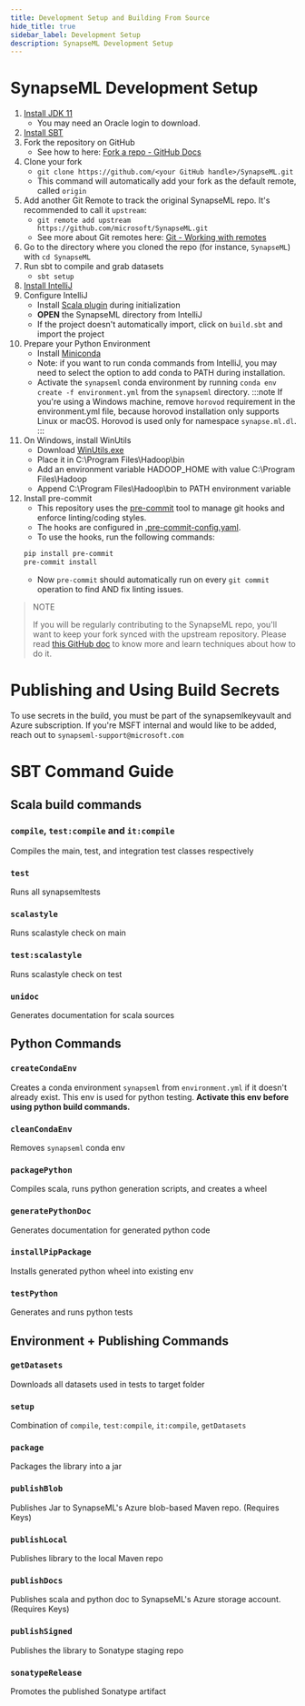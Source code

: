 ```yaml
---
title: Development Setup and Building From Source
hide_title: true
sidebar_label: Development Setup
description: SynapseML Development Setup
---
```


# SynapseML Development Setup

1. [Install JDK 11](https://www.oracle.com/java/technologies/javase/jdk11-archive-downloads.html)
    - You may need an Oracle login to download.
1. [Install SBT](https://www.scala-sbt.org/1.x/docs/Setup.html)
1. Fork the repository on GitHub
    - See how to here: [Fork a repo - GitHub Docs](https://docs.github.com/en/get-started/quickstart/fork-a-repo)
1. Clone your fork
    - `git clone https://github.com/<your GitHub handle>/SynapseML.git`
    - This command will automatically add your fork as the default remote, called `origin`
1. Add another Git Remote to track the original SynapseML repo. It's recommended to call it `upstream`:
    - `git remote add upstream https://github.com/microsoft/SynapseML.git`
    - See more about Git remotes here: [Git - Working with remotes](https://git-scm.com/book/en/v2/Git-Basics-Working-with-Remotes)
1. Go to the directory where you cloned the repo (for instance, `SynapseML`) with `cd SynapseML`
1. Run sbt to compile and grab datasets
    - `sbt setup`
1. [Install IntelliJ](https://www.jetbrains.com/idea/download)
1. Configure IntelliJ
    - Install [Scala plugin](https://plugins.jetbrains.com/plugin/1347-scala) during initialization
    - **OPEN** the SynapseML directory from IntelliJ
    - If the project doesn't automatically import, click on `build.sbt` and import the project
1. Prepare your Python Environment
    - Install [Miniconda](https://docs.conda.io/en/latest/miniconda.html)
    - Note: if you want to run conda commands from IntelliJ, you may need to select the option to add conda to PATH during installation.
    - Activate the `synapseml` conda environment by running `conda env create -f environment.yml` from the `synapseml` directory.
    :::note
    If you're using a Windows machine, remove
    `horovod` requirement in the environment.yml file, because horovod installation only
    supports Linux or macOS. Horovod is used only for namespace `synapse.ml.dl`.
    :::
1. On Windows, install WinUtils
    - Download [WinUtils.exe](https://github.com/steveloughran/winutils/blob/master/hadoop-3.0.0/bin/winutils.exe)
    - Place it in C:\Program Files\Hadoop\bin
    - Add an environment variable HADOOP_HOME with value C:\Program Files\Hadoop
    - Append C:\Program Files\Hadoop\bin to PATH environment variable
1. Install pre-commit
    - This repository uses the [pre-commit](https://pre-commit.com/index.html) tool to manage git hooks and enforce linting/coding styles.
    - The hooks are configured in [.pre-commit-config.yaml](https://github.com/microsoft/SynapseML/blob/master/environment.yml).
    - To use the hooks, run the following commands:
    ```bash
    pip install pre-commit
    pre-commit install
    ```
    - Now `pre-commit` should automatically run on every `git commit` operation to find AND fix linting issues.

> NOTE
>
> If you will be regularly contributing to the SynapseML repo, you'll want to keep your fork synced with the
> upstream repository. Please read [this GitHub doc](https://docs.github.com/en/pull-requests/collaborating-with-pull-requests/working-with-forks/syncing-a-fork)
> to know more and learn techniques about how to do it.

# Publishing and Using Build Secrets

To use secrets in the build, you must be part of the synapsemlkeyvault
 and Azure subscription. If you're MSFT internal and would like to be
 added, reach out to `synapseml-support@microsoft.com`

# SBT Command Guide

## Scala build commands

### `compile`, `test:compile` and `it:compile`

Compiles the main, test, and integration test classes respectively

### `test`

Runs all synapsemltests

### `scalastyle`

Runs scalastyle check on main

### `test:scalastyle`

Runs scalastyle check on test

### `unidoc`

Generates documentation for scala sources

## Python Commands

### `createCondaEnv`

Creates a conda environment `synapseml` from `environment.yml` if it doesn't already exist.
This env is used for python testing.
**Activate this env before using python build commands.**

### `cleanCondaEnv`

Removes `synapseml` conda env

### `packagePython`

Compiles scala, runs python generation scripts, and creates a wheel

### `generatePythonDoc`

Generates documentation for generated python code

### `installPipPackage`

Installs generated python wheel into existing env

### `testPython`

Generates and runs python tests

## Environment + Publishing Commands

### `getDatasets`

Downloads all datasets used in tests to target folder

### `setup`

Combination of `compile`, `test:compile`, `it:compile`, `getDatasets`

### `package`

Packages the library into a jar

### `publishBlob`

Publishes Jar to SynapseML's Azure blob-based Maven repo. (Requires Keys)

### `publishLocal`

Publishes library to the local Maven repo

### `publishDocs`

Publishes scala and python doc to SynapseML's Azure storage account. (Requires Keys)

### `publishSigned`

Publishes the library to Sonatype staging repo

### `sonatypeRelease`

Promotes the published Sonatype artifact
